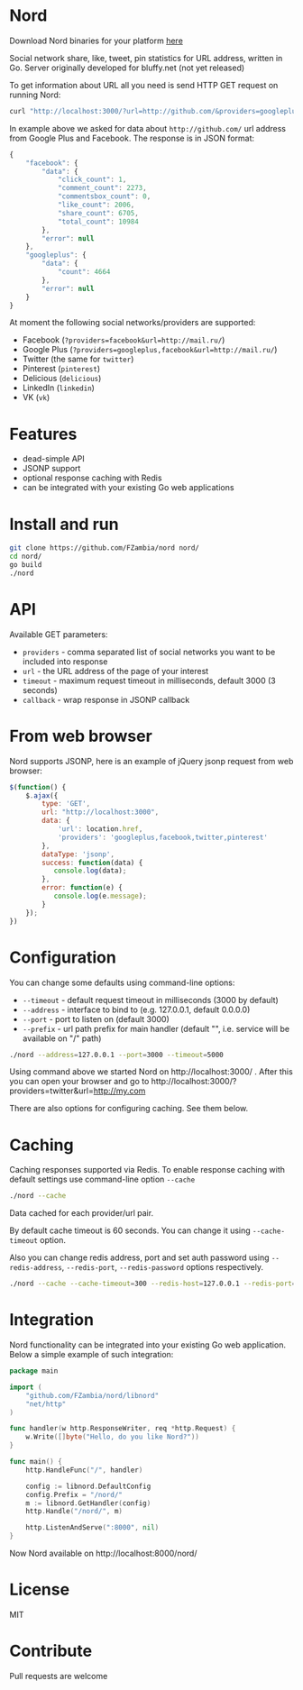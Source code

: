 Nord
====

Download Nord binaries for your platform [here](https://github.com/FZambia/nord/releases/latest) 

Social network share, like, tweet, pin statistics for URL address, written in Go. Server originally developed for bluffy.net (not yet released)

To get information about URL all you need is send HTTP GET request on running Nord:

```bash
curl "http://localhost:3000/?url=http://github.com/&providers=googleplus,facebook"
```

In example above we asked for data about `http://github.com/` url address from Google Plus and Facebook. The response is in JSON format:

```javascript
{
    "facebook": {
        "data": {
            "click_count": 1, 
            "comment_count": 2273, 
            "commentsbox_count": 0, 
            "like_count": 2006, 
            "share_count": 6705, 
            "total_count": 10984
        }, 
        "error": null
    }, 
    "googleplus": {
        "data": {
            "count": 4664
        }, 
        "error": null
    }
}
```


At moment the following social networks/providers are supported:

* Facebook (`?providers=facebook&url=http://mail.ru/`)
* Google Plus (`?providers=googleplus,facebook&url=http://mail.ru/`)
* Twitter (the same for `twitter`)
* Pinterest (`pinterest`)
* Delicious (`delicious`)
* LinkedIn (`linkedin`)
* VK (`vk`)


Features
========

* dead-simple API
* JSONP support
* optional response caching with Redis
* can be integrated with your existing Go web applications


Install and run
===============

```bash
git clone https://github.com/FZambia/nord nord/
cd nord/
go build
./nord
```

API
===

Available GET parameters:

* `providers` - comma separated list of social networks you want to be included into response
* `url` - the URL address of the page of your interest
* `timeout` - maximum request timeout in milliseconds, default 3000 (3 seconds)
* `callback` - wrap response in JSONP callback


From web browser
================

Nord supports JSONP, here is an example of jQuery jsonp request from web browser:

```javascript
$(function() {
    $.ajax({
        type: 'GET',
        url: "http://localhost:3000",
        data: {
            'url': location.href,
            'providers': 'googleplus,facebook,twitter,pinterest'
        },
        dataType: 'jsonp',
        success: function(data) {
           console.log(data);
        },
        error: function(e) {
           console.log(e.message);
        }
    });    
})
```

Configuration
=============

You can change some defaults using command-line options:

* ``--timeout`` - default request timeout in milliseconds (3000 by default)
* ``--address`` - interface to bind to (e.g. 127.0.0.1, default 0.0.0.0)
* ``--port`` - port to listen on (default 3000)
* ``--prefix`` - url path prefix for main handler (default "", i.e. service will be available on "/" path)

```bash
./nord --address=127.0.0.1 --port=3000 --timeout=5000
```

Using command above we started Nord on http://localhost:3000/ . After this you can open your browser and go to http://localhost:3000/?providers=twitter&url=http://my.com

There are also options for configuring caching. See them below.

Caching
=======

Caching responses supported via Redis. To enable response caching with default settings use command-line option ``--cache``

```bash
./nord --cache
```

Data cached for each provider/url pair.

By default cache timeout is 60 seconds. You can change it using ``--cache-timeout`` option.

Also you can change redis address, port and set auth password using ``--redis-address``, ``--redis-port``, ``--redis-password`` options respectively.

```bash
./nord --cache --cache-timeout=300 --redis-host=127.0.0.1 --redis-port=6379 --redis-password="pass"
```


Integration
===========

Nord functionality can be integrated into your existing Go web application. Below a simple example of such integration:

```go
package main

import (
    "github.com/FZambia/nord/libnord"
    "net/http"
)

func handler(w http.ResponseWriter, req *http.Request) {
    w.Write([]byte("Hello, do you like Nord?"))
}

func main() {
    http.HandleFunc("/", handler)

    config := libnord.DefaultConfig
    config.Prefix = "/nord/"
    m := libnord.GetHandler(config)
    http.Handle("/nord/", m)

    http.ListenAndServe(":8000", nil)
}
```

Now Nord available on http://localhost:8000/nord/

License
=======

MIT


Contribute
==========

Pull requests are welcome

